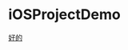 # iOSProjectDemo
[好的](https://github.com/hbbdsqd/iOSProjectDemo/tree/master/Objective-C%E9%A1%B9%E7%9B%AE%E6%A1%86%E6%9E%B6%28MVC%29.mindnode)
